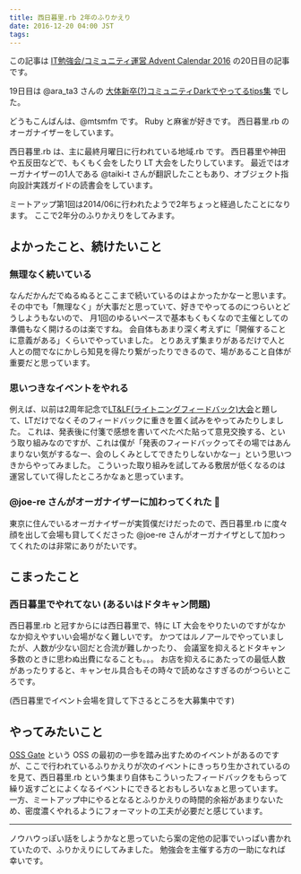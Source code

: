 ```yaml
---
title: 西日暮里.rb 2年のふりかえり
date: 2016-12-20 04:00 JST
tags:
---
```


この記事は [IT勉強会/コミュニティ運営 Advent Calendar 2016](http://qiita.com/advent-calendar/2016/event-management) の20日目の記事です。

19日目は @ara_ta3 さんの [大体新卒(?)コミュニティDarkでやってるtips集](http://arata.hatenadiary.com/entry/2016/12/19/230000) でした。

どうもこんばんは、@mtsmfm です。
Ruby と麻雀が好きです。
西日暮里.rb のオーガナイザーをしています。

西日暮里.rb は、主に最終月曜日に行われている地域.rb です。
西日暮里や神田や五反田などで、もくもく会をしたり LT 大会をしたりしています。
最近ではオーガナイザーの1人である @taiki-t さんが翻訳したこともあり、オブジェクト指向設計実践ガイドの読書会をしています。

ミートアップ第1回は2014/06に行われたようで2年ちょっと経過したことになります。
ここで2年分のふりかえりをしてみます。

## よかったこと、続けたいこと

### 無理なく続いている

なんだかんだでぬるぬるとここまで続いているのはよかったかなーと思います。
その中でも「無理なく」が大事だと思っていて、好きでやってるのにつらいとどうしようもないので、
月1回のゆるいペースで基本もくもくなので主催としての準備もなく開けるのは楽ですね。
会自体もあまり深く考えずに「開催することに意義がある」くらいでやっていました。
とりあえず集まりがあるだけで人と人との間でなにかしら知見を得たり繋がったりできるので、場があること自体が重要だと思っています。

### 思いつきなイベントをやれる

例えば、以前は2周年記念で[LT&LF(ライトニングフィードバック)大会](https://nishinipporirb.doorkeeper.jp/events/46772)と題して、LTだけでなくそのフィードバックに重きを置く試みをやってみたりしました。
これは、発表後に付箋で感想を書いてぺたぺた貼って意見交換する、という取り組みなのですが、これは僕が「発表のフィードバックってその場ではあんまりない気がするなー、会のしくみとしてできたりしないかなー」という思いつきからやってみました。
こういった取り組みを試してみる敷居が低くなるのは運営していて得したところかなぁと思っています。

### @joe-re さんがオーガナイザーに加わってくれた :pray:

東京に住んでいるオーガナイザーが実質僕だけだったので、西日暮里.rb に度々顔を出して会場も貸してくださった @joe-re さんがオーガナイザとして加わってくれたのは非常にありがたいです。

## こまったこと

### 西日暮里でやれてない (あるいはドタキャン問題)

西日暮里.rb と冠すからには西日暮里で、特に LT 大会をやりたいのですがなかなか抑えやすいい会場がなく難しいです。
かつてはルノアールでやっていましたが、人数が少ない回だと合流が難しかったり、
会議室を抑えるとドタキャン多数のときに思わぬ出費になることも。。。
お店を抑えるにあたっての最低人数があったりすると、キャンセル具合もその時々で読めなさすぎるのがつらいところです。

(西日暮里でイベント会場を貸して下さるところを大募集中です)

## やってみたいこと

[OSS Gate](https://oss-gate.doorkeeper.jp) という OSS の最初の一歩を踏み出すためのイベントがあるのですが、ここで行われているふりかえりが次のイベントにきっちり生かされているのを見て、西日暮里.rb という集まり自体もこういったフィードバックをもらって繰り返すごとによくなるイベントにできるとおもしろいなぁと思っています。
一方、ミートアップ中にやるとなるとふりかえりの時間的余裕があまりないため、密度濃くやれるようにフォーマットの工夫が必要だと感じています。

----------------

ノウハウっぽい話をしようかなと思っていたら案の定他の記事でいっぱい書かれていたので、ふりかえりにしてみました。
勉強会を主催する方の一助になれば幸いです。
